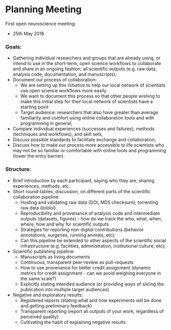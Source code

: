 # Planning Meeting

First open neuroscience meeting:
 - 25th May 2018

### Goals:
 - Gathering individual researchers and groups that are already using, or intend to use in the short-term, open science workflows to collaborate and share in an ongoing fashion, all scientific outputs (e.g. raw data, analysis code, documentation, and manuscripts);
 - Document our process of collaboration: 
   - We are setting up this initiative to help our local network of scientists use open science workflows more easily. 
   - We want to document this process so that other people wishing to make this initial step for their local network of scientists have a starting point
   - Target audience: researchers that also have greater than average familiarity and comfort using online collaboration tools and with programming in general;
 - Compare individual experiences (successes and failures), methods (techniques and workflows), and skill sets;
 - Discuss possible standards to facilitate exchange and collaboration;
 - Discuss how to make our process more accessible to life scientists who may not be so familiar or comfortable with online tools and programming (lower the entry barrier).
 
### Structure:
 - Brief introduction by each participant, saying who they are, sharing experiences, methods, etc.
 - Short round-tables, discussion, on different parts of the scientific collaboration pipeline:
   - Hosting and validating raw data (DOI, MD5 checksum); torrenting raw data (lololol)
   - Reproducibility and provenance of analysis code and intermediate outputs (datasets, figures) - how do we track the who, what, when, where, how and why for scientific outputs
   - Strategies for reporting non-digital contributions (behavior annotations, surgeries, running animals, etc);
   - Can this pipeline be extended to other aspects of the scientific social infrastructure (e.g. facilities, administration, institutional culture, etc);
 - Scientific publishing pipeline:
   - Manuscripts as living documents
   - Continuous, transparent peer-review as pull-requests
   - How to use provenance for better credit assignment (dynamic metrics for credit assignment - can we avoid weighing everyone in the same scale?)
   - Explicitly stating intended audience (or providing ways of slicing the publication into multiple target audiences)
 - Negative and exploratory results:
   - Registered reports (stating what and how experiments will be done and getting preliminary feedback)
   - Transparent reporting (report all outputs of your work, regardless of perceived quality)
   - Cultivating the habit of explaining negative results
